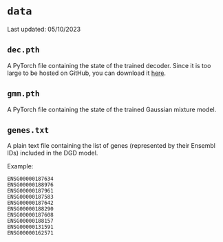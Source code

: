 # `data`

Last updated: 05/10/2023

## `dec.pth`

A PyTorch file containing the state of the trained decoder. Since it is too large to be hosted on GitHub, you can download it [here](https://drive.google.com/file/d/1SZaoazkvqZ6DBF-adMQ3KRcy4Itxsz77/view?usp=sharing).

## `gmm.pth`

A PyTorch file containing the state of the trained Gaussian mixture model.

## `genes.txt`

A plain text file containing the list of genes (represented by their Ensembl IDs) included in the DGD model.

Example:

```
ENSG00000187634
ENSG00000188976
ENSG00000187961
ENSG00000187583
ENSG00000187642
ENSG00000188290
ENSG00000187608
ENSG00000188157
ENSG00000131591
ENSG00000162571
```
